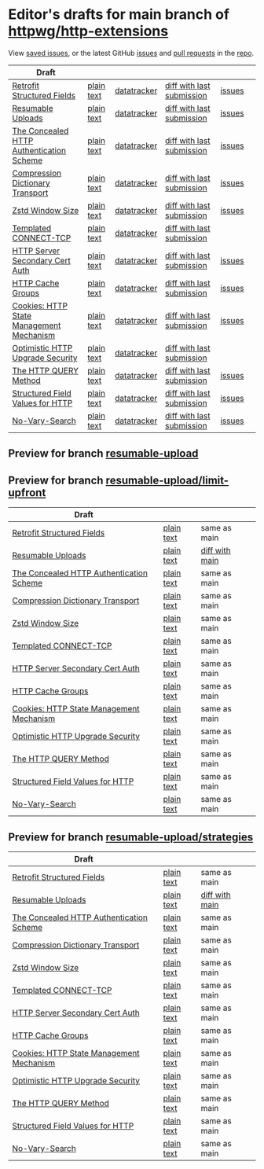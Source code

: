 # Editor's drafts for main branch of [httpwg/http-extensions](https://github.com/httpwg/http-extensions)

View [saved issues](issues.html), or the latest GitHub [issues](https://github.com/httpwg/http-extensions/issues) and [pull requests](https://github.com/httpwg/http-extensions/pulls) in the [repo](https://github.com/httpwg/http-extensions).

| Draft |     |     |     |     |     |
| ----- | --- | --- | --- | --- | --- |
| [Retrofit Structured Fields](./draft-ietf-httpbis-retrofit.html "Retrofit Structured Fields for HTTP (HTML)") | [plain text](./draft-ietf-httpbis-retrofit.txt "Retrofit Structured Fields for HTTP (Text)") | [datatracker](https://datatracker.ietf.org/doc/draft-ietf-httpbis-retrofit "Datatracker for draft-ietf-httpbis-retrofit") | [diff with last submission](https://author-tools.ietf.org/api/iddiff?doc_1=draft-ietf-httpbis-retrofit&url_2=https://httpwg.github.io/http-extensions/draft-ietf-httpbis-retrofit.txt) | [issues](https://github.com/httpwg/http-extensions/labels/retrofit) |
| [Resumable Uploads](./draft-ietf-httpbis-resumable-upload.html "Resumable Uploads for HTTP (HTML)") | [plain text](./draft-ietf-httpbis-resumable-upload.txt "Resumable Uploads for HTTP (Text)") | [datatracker](https://datatracker.ietf.org/doc/draft-ietf-httpbis-resumable-upload "Datatracker for draft-ietf-httpbis-resumable-upload") | [diff with last submission](https://author-tools.ietf.org/api/iddiff?doc_1=draft-ietf-httpbis-resumable-upload&url_2=https://httpwg.github.io/http-extensions/draft-ietf-httpbis-resumable-upload.txt) | [issues](https://github.com/httpwg/http-extensions/labels/resumable-upload) |
| [The Concealed HTTP Authentication Scheme](./draft-ietf-httpbis-unprompted-auth.html "The Concealed HTTP Authentication Scheme (HTML)") | [plain text](./draft-ietf-httpbis-unprompted-auth.txt "The Concealed HTTP Authentication Scheme (Text)") | [datatracker](https://datatracker.ietf.org/doc/draft-ietf-httpbis-unprompted-auth "Datatracker for draft-ietf-httpbis-unprompted-auth") | [diff with last submission](https://author-tools.ietf.org/api/iddiff?doc_1=draft-ietf-httpbis-unprompted-auth&url_2=https://httpwg.github.io/http-extensions/draft-ietf-httpbis-unprompted-auth.txt) | [issues](https://github.com/httpwg/http-extensions/labels/unprompted-auth) |
| [Compression Dictionary Transport](./draft-ietf-httpbis-compression-dictionary.html "Compression Dictionary Transport (HTML)") | [plain text](./draft-ietf-httpbis-compression-dictionary.txt "Compression Dictionary Transport (Text)") | [datatracker](https://datatracker.ietf.org/doc/draft-ietf-httpbis-compression-dictionary "Datatracker for draft-ietf-httpbis-compression-dictionary") | [diff with last submission](https://author-tools.ietf.org/api/iddiff?doc_1=draft-ietf-httpbis-compression-dictionary&url_2=https://httpwg.github.io/http-extensions/draft-ietf-httpbis-compression-dictionary.txt) | [issues](https://github.com/httpwg/http-extensions/labels/compression-dictionary) |
| [Zstd Window Size](./draft-ietf-httpbis-zstd-window-size.html "Window Sizing for Zstandard Content Encoding (HTML)") | [plain text](./draft-ietf-httpbis-zstd-window-size.txt "Window Sizing for Zstandard Content Encoding (Text)") | [datatracker](https://datatracker.ietf.org/doc/draft-ietf-httpbis-zstd-window-size "Datatracker for draft-ietf-httpbis-zstd-window-size") | [diff with last submission](https://author-tools.ietf.org/api/iddiff?doc_1=draft-ietf-httpbis-zstd-window-size&url_2=https://httpwg.github.io/http-extensions/draft-ietf-httpbis-zstd-window-size.txt) | [issues](https://github.com/httpwg/http-extensions/labels/zstd-window-size) |
| [Templated CONNECT-TCP](./draft-ietf-httpbis-connect-tcp.html "Template-Driven HTTP CONNECT Proxying for TCP (HTML)") | [plain text](./draft-ietf-httpbis-connect-tcp.txt "Template-Driven HTTP CONNECT Proxying for TCP (Text)") | [datatracker](https://datatracker.ietf.org/doc/draft-ietf-httpbis-connect-tcp "Datatracker for draft-ietf-httpbis-connect-tcp") | [diff with last submission](https://author-tools.ietf.org/api/iddiff?doc_1=draft-ietf-httpbis-connect-tcp&url_2=https://httpwg.github.io/http-extensions/draft-ietf-httpbis-connect-tcp.txt) |  |
| [HTTP Server Secondary Cert Auth](./draft-ietf-httpbis-secondary-server-certs.html "Secondary Certificate Authentication of HTTP Servers (HTML)") | [plain text](./draft-ietf-httpbis-secondary-server-certs.txt "Secondary Certificate Authentication of HTTP Servers (Text)") | [datatracker](https://datatracker.ietf.org/doc/draft-ietf-httpbis-secondary-server-certs "Datatracker for draft-ietf-httpbis-secondary-server-certs") | [diff with last submission](https://author-tools.ietf.org/api/iddiff?doc_1=draft-ietf-httpbis-secondary-server-certs&url_2=https://httpwg.github.io/http-extensions/draft-ietf-httpbis-secondary-server-certs.txt) | [issues](https://github.com/httpwg/http-extensions/labels/secondary-server-certs) |
| [HTTP Cache Groups](./draft-ietf-httpbis-cache-groups.html "HTTP Cache Groups (HTML)") | [plain text](./draft-ietf-httpbis-cache-groups.txt "HTTP Cache Groups (Text)") | [datatracker](https://datatracker.ietf.org/doc/draft-ietf-httpbis-cache-groups "Datatracker for draft-ietf-httpbis-cache-groups") | [diff with last submission](https://author-tools.ietf.org/api/iddiff?doc_1=draft-ietf-httpbis-cache-groups&url_2=https://httpwg.github.io/http-extensions/draft-ietf-httpbis-cache-groups.txt) | [issues](https://github.com/httpwg/http-extensions/labels/cache-groups) |
| [Cookies: HTTP State Management Mechanism](./draft-ietf-httpbis-rfc6265bis.html "Cookies: HTTP State Management Mechanism (HTML)") | [plain text](./draft-ietf-httpbis-rfc6265bis.txt "Cookies: HTTP State Management Mechanism (Text)") | [datatracker](https://datatracker.ietf.org/doc/draft-ietf-httpbis-rfc6265bis "Datatracker for draft-ietf-httpbis-rfc6265bis") | [diff with last submission](https://author-tools.ietf.org/api/iddiff?doc_1=draft-ietf-httpbis-rfc6265bis&url_2=https://httpwg.github.io/http-extensions/draft-ietf-httpbis-rfc6265bis.txt) | [issues](https://github.com/httpwg/http-extensions/labels/6265bis) |
| [Optimistic HTTP Upgrade Security](./draft-ietf-httpbis-optimistic-upgrade.html "Security Considerations for Optimistic Use of HTTP Upgrade (HTML)") | [plain text](./draft-ietf-httpbis-optimistic-upgrade.txt "Security Considerations for Optimistic Use of HTTP Upgrade (Text)") | [datatracker](https://datatracker.ietf.org/doc/draft-ietf-httpbis-optimistic-upgrade "Datatracker for draft-ietf-httpbis-optimistic-upgrade") | [diff with last submission](https://author-tools.ietf.org/api/iddiff?doc_1=draft-ietf-httpbis-optimistic-upgrade&url_2=https://httpwg.github.io/http-extensions/draft-ietf-httpbis-optimistic-upgrade.txt) |  |
| [The HTTP QUERY Method](./draft-ietf-httpbis-safe-method-w-body.html "The HTTP QUERY Method (HTML)") | [plain text](./draft-ietf-httpbis-safe-method-w-body.txt "The HTTP QUERY Method (Text)") | [datatracker](https://datatracker.ietf.org/doc/draft-ietf-httpbis-safe-method-w-body "Datatracker for draft-ietf-httpbis-safe-method-w-body") | [diff with last submission](https://author-tools.ietf.org/api/iddiff?doc_1=draft-ietf-httpbis-safe-method-w-body&url_2=https://httpwg.github.io/http-extensions/draft-ietf-httpbis-safe-method-w-body.txt) | [issues](https://github.com/httpwg/http-extensions/labels/query-methody) |
| [Structured Field Values for HTTP](./draft-ietf-httpbis-sfbis.html "Structured Field Values for HTTP (HTML)") | [plain text](./draft-ietf-httpbis-sfbis.txt "Structured Field Values for HTTP (Text)") | [datatracker](https://datatracker.ietf.org/doc/draft-ietf-httpbis-sfbis "Datatracker for draft-ietf-httpbis-sfbis") | [diff with last submission](https://author-tools.ietf.org/api/iddiff?doc_1=draft-ietf-httpbis-sfbis&url_2=https://httpwg.github.io/http-extensions/draft-ietf-httpbis-sfbis.txt) | [issues](https://github.com/httpwg/http-extensions/labels/header-structure) |
| [No-Vary-Search](./draft-ietf-httpbis-no-vary-search.html "No-Vary-Search (HTML)") | [plain text](./draft-ietf-httpbis-no-vary-search.txt "No-Vary-Search (Text)") | [datatracker](https://datatracker.ietf.org/doc/draft-ietf-httpbis-no-vary-search "Datatracker for draft-ietf-httpbis-no-vary-search") | [diff with last submission](https://author-tools.ietf.org/api/iddiff?doc_1=draft-ietf-httpbis-no-vary-search&url_2=https://httpwg.github.io/http-extensions/draft-ietf-httpbis-no-vary-search.txt) | [issues](https://github.com/httpwg/http-extensions/labels/no-vary-search) |

## Preview for branch [resumable-upload](resumable-upload)

## Preview for branch [resumable-upload/limit-upfront](resumable-upload/limit-upfront)

| Draft |     |     |     |
| ----- | --- | --- | --- |
| [Retrofit Structured Fields](resumable-upload/limit-upfront/draft-ietf-httpbis-retrofit.html "Retrofit Structured Fields for HTTP (HTML)") | [plain text](resumable-upload/limit-upfront/draft-ietf-httpbis-retrofit.txt "Retrofit Structured Fields for HTTP (Text)") | same as main |
| [Resumable Uploads](resumable-upload/limit-upfront/draft-ietf-httpbis-resumable-upload.html "Resumable Uploads for HTTP (HTML)") | [plain text](resumable-upload/limit-upfront/draft-ietf-httpbis-resumable-upload.txt "Resumable Uploads for HTTP (Text)") | [diff with main](https://author-tools.ietf.org/api/iddiff?url_1=https://httpwg.github.io/http-extensions/draft-ietf-httpbis-resumable-upload.txt&url_2=https://httpwg.github.io/http-extensions/resumable-upload/limit-upfront/draft-ietf-httpbis-resumable-upload.txt) |
| [The Concealed HTTP Authentication Scheme](resumable-upload/limit-upfront/draft-ietf-httpbis-unprompted-auth.html "The Concealed HTTP Authentication Scheme (HTML)") | [plain text](resumable-upload/limit-upfront/draft-ietf-httpbis-unprompted-auth.txt "The Concealed HTTP Authentication Scheme (Text)") | same as main |
| [Compression Dictionary Transport](resumable-upload/limit-upfront/draft-ietf-httpbis-compression-dictionary.html "Compression Dictionary Transport (HTML)") | [plain text](resumable-upload/limit-upfront/draft-ietf-httpbis-compression-dictionary.txt "Compression Dictionary Transport (Text)") | same as main |
| [Zstd Window Size](resumable-upload/limit-upfront/draft-ietf-httpbis-zstd-window-size.html "Window Sizing for Zstandard Content Encoding (HTML)") | [plain text](resumable-upload/limit-upfront/draft-ietf-httpbis-zstd-window-size.txt "Window Sizing for Zstandard Content Encoding (Text)") | same as main |
| [Templated CONNECT-TCP](resumable-upload/limit-upfront/draft-ietf-httpbis-connect-tcp.html "Template-Driven HTTP CONNECT Proxying for TCP (HTML)") | [plain text](resumable-upload/limit-upfront/draft-ietf-httpbis-connect-tcp.txt "Template-Driven HTTP CONNECT Proxying for TCP (Text)") | same as main |
| [HTTP Server Secondary Cert Auth](resumable-upload/limit-upfront/draft-ietf-httpbis-secondary-server-certs.html "Secondary Certificate Authentication of HTTP Servers (HTML)") | [plain text](resumable-upload/limit-upfront/draft-ietf-httpbis-secondary-server-certs.txt "Secondary Certificate Authentication of HTTP Servers (Text)") | same as main |
| [HTTP Cache Groups](resumable-upload/limit-upfront/draft-ietf-httpbis-cache-groups.html "HTTP Cache Groups (HTML)") | [plain text](resumable-upload/limit-upfront/draft-ietf-httpbis-cache-groups.txt "HTTP Cache Groups (Text)") | same as main |
| [Cookies: HTTP State Management Mechanism](resumable-upload/limit-upfront/draft-ietf-httpbis-rfc6265bis.html "Cookies: HTTP State Management Mechanism (HTML)") | [plain text](resumable-upload/limit-upfront/draft-ietf-httpbis-rfc6265bis.txt "Cookies: HTTP State Management Mechanism (Text)") | same as main |
| [Optimistic HTTP Upgrade Security](resumable-upload/limit-upfront/draft-ietf-httpbis-optimistic-upgrade.html "Security Considerations for Optimistic Use of HTTP Upgrade (HTML)") | [plain text](resumable-upload/limit-upfront/draft-ietf-httpbis-optimistic-upgrade.txt "Security Considerations for Optimistic Use of HTTP Upgrade (Text)") | same as main |
| [The HTTP QUERY Method](resumable-upload/limit-upfront/draft-ietf-httpbis-safe-method-w-body.html "The HTTP QUERY Method (HTML)") | [plain text](resumable-upload/limit-upfront/draft-ietf-httpbis-safe-method-w-body.txt "The HTTP QUERY Method (Text)") | same as main |
| [Structured Field Values for HTTP](resumable-upload/limit-upfront/draft-ietf-httpbis-sfbis.html "Structured Field Values for HTTP (HTML)") | [plain text](resumable-upload/limit-upfront/draft-ietf-httpbis-sfbis.txt "Structured Field Values for HTTP (Text)") | same as main |
| [No-Vary-Search](resumable-upload/limit-upfront/draft-ietf-httpbis-no-vary-search.html "No-Vary-Search (HTML)") | [plain text](resumable-upload/limit-upfront/draft-ietf-httpbis-no-vary-search.txt "No-Vary-Search (Text)") | same as main |

## Preview for branch [resumable-upload/strategies](resumable-upload/strategies)

| Draft |     |     |     |
| ----- | --- | --- | --- |
| [Retrofit Structured Fields](resumable-upload/strategies/draft-ietf-httpbis-retrofit.html "Retrofit Structured Fields for HTTP (HTML)") | [plain text](resumable-upload/strategies/draft-ietf-httpbis-retrofit.txt "Retrofit Structured Fields for HTTP (Text)") | same as main |
| [Resumable Uploads](resumable-upload/strategies/draft-ietf-httpbis-resumable-upload.html "Resumable Uploads for HTTP (HTML)") | [plain text](resumable-upload/strategies/draft-ietf-httpbis-resumable-upload.txt "Resumable Uploads for HTTP (Text)") | [diff with main](https://author-tools.ietf.org/api/iddiff?url_1=https://httpwg.github.io/http-extensions/draft-ietf-httpbis-resumable-upload.txt&url_2=https://httpwg.github.io/http-extensions/resumable-upload/strategies/draft-ietf-httpbis-resumable-upload.txt) |
| [The Concealed HTTP Authentication Scheme](resumable-upload/strategies/draft-ietf-httpbis-unprompted-auth.html "The Concealed HTTP Authentication Scheme (HTML)") | [plain text](resumable-upload/strategies/draft-ietf-httpbis-unprompted-auth.txt "The Concealed HTTP Authentication Scheme (Text)") | same as main |
| [Compression Dictionary Transport](resumable-upload/strategies/draft-ietf-httpbis-compression-dictionary.html "Compression Dictionary Transport (HTML)") | [plain text](resumable-upload/strategies/draft-ietf-httpbis-compression-dictionary.txt "Compression Dictionary Transport (Text)") | same as main |
| [Zstd Window Size](resumable-upload/strategies/draft-ietf-httpbis-zstd-window-size.html "Window Sizing for Zstandard Content Encoding (HTML)") | [plain text](resumable-upload/strategies/draft-ietf-httpbis-zstd-window-size.txt "Window Sizing for Zstandard Content Encoding (Text)") | same as main |
| [Templated CONNECT-TCP](resumable-upload/strategies/draft-ietf-httpbis-connect-tcp.html "Template-Driven HTTP CONNECT Proxying for TCP (HTML)") | [plain text](resumable-upload/strategies/draft-ietf-httpbis-connect-tcp.txt "Template-Driven HTTP CONNECT Proxying for TCP (Text)") | same as main |
| [HTTP Server Secondary Cert Auth](resumable-upload/strategies/draft-ietf-httpbis-secondary-server-certs.html "Secondary Certificate Authentication of HTTP Servers (HTML)") | [plain text](resumable-upload/strategies/draft-ietf-httpbis-secondary-server-certs.txt "Secondary Certificate Authentication of HTTP Servers (Text)") | same as main |
| [HTTP Cache Groups](resumable-upload/strategies/draft-ietf-httpbis-cache-groups.html "HTTP Cache Groups (HTML)") | [plain text](resumable-upload/strategies/draft-ietf-httpbis-cache-groups.txt "HTTP Cache Groups (Text)") | same as main |
| [Cookies: HTTP State Management Mechanism](resumable-upload/strategies/draft-ietf-httpbis-rfc6265bis.html "Cookies: HTTP State Management Mechanism (HTML)") | [plain text](resumable-upload/strategies/draft-ietf-httpbis-rfc6265bis.txt "Cookies: HTTP State Management Mechanism (Text)") | same as main |
| [Optimistic HTTP Upgrade Security](resumable-upload/strategies/draft-ietf-httpbis-optimistic-upgrade.html "Security Considerations for Optimistic Use of HTTP Upgrade (HTML)") | [plain text](resumable-upload/strategies/draft-ietf-httpbis-optimistic-upgrade.txt "Security Considerations for Optimistic Use of HTTP Upgrade (Text)") | same as main |
| [The HTTP QUERY Method](resumable-upload/strategies/draft-ietf-httpbis-safe-method-w-body.html "The HTTP QUERY Method (HTML)") | [plain text](resumable-upload/strategies/draft-ietf-httpbis-safe-method-w-body.txt "The HTTP QUERY Method (Text)") | same as main |
| [Structured Field Values for HTTP](resumable-upload/strategies/draft-ietf-httpbis-sfbis.html "Structured Field Values for HTTP (HTML)") | [plain text](resumable-upload/strategies/draft-ietf-httpbis-sfbis.txt "Structured Field Values for HTTP (Text)") | same as main |
| [No-Vary-Search](resumable-upload/strategies/draft-ietf-httpbis-no-vary-search.html "No-Vary-Search (HTML)") | [plain text](resumable-upload/strategies/draft-ietf-httpbis-no-vary-search.txt "No-Vary-Search (Text)") | same as main |

